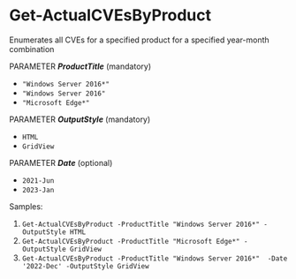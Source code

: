 # Get-ActualCVEsByProduct 
Enumerates all CVEs for a specified product for a specified year-month combination

PARAMETER ***ProductTitle*** (mandatory) <br />
* `"Windows Server 2016*"` <br />
* `"Windows Server 2016"` <br />
* `"Microsoft Edge*"`<br />

PARAMETER ***OutputStyle*** (mandatory)<br />
* `HTML`
* `GridView`

PARAMETER ***Date*** (optional)<br />
* `2021-Jun`
* `2023-Jan`

Samples:

1. `Get-ActualCVEsByProduct -ProductTitle "Windows Server 2016*" -OutputStyle HTML`
2. `Get-ActualCVEsByProduct -ProductTitle "Microsoft Edge*" -OutputStyle GridView`
3. `Get-ActualCVEsByProduct -ProductTitle "Windows Server 2016*"  -Date '2022-Dec' -OutputStyle GridView`
